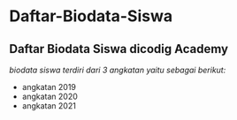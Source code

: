 Daftar-Biodata-Siswa
==
Daftar Biodata Siswa dicodig Academy
--
*biodata siswa terdiri dari 3 angkatan yaitu sebagai berikut:*
- angkatan 2019
- angkatan 2020
- angkatan 2021
